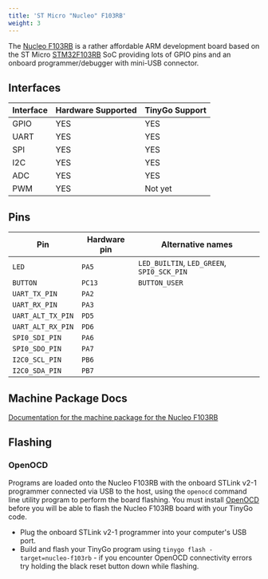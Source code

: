 ```yaml
---
title: 'ST Micro "Nucleo" F103RB'
weight: 3
---
```


The [Nucleo F103RB](https://www.st.com/en/evaluation-tools/nucleo-f103rb.html) is a rather affordable ARM development board based on the ST Micro [STM32F103RB](https://www.st.com/en/microcontrollers/stm32f103rb.html) SoC providing lots of GPIO pins and an onboard programmer/debugger with mini-USB connector.

## Interfaces

| Interface | Hardware Supported | TinyGo Support |
| --------- | ------------- | ----- |
| GPIO      | YES | YES |
| UART      | YES | YES |
| SPI      | YES | YES |
| I2C      | YES | YES |
| ADC      | YES | YES |
| PWM      | YES | Not yet |

## Pins

| Pin               | Hardware pin | Alternative names |
| ----------------- | ------------ | ----------------- |
| `LED`             | `PA5`        | `LED_BUILTIN`, `LED_GREEN`, `SPI0_SCK_PIN` |
| `BUTTON`          | `PC13`       | `BUTTON_USER`     |
| `UART_TX_PIN`     | `PA2`        |                   |
| `UART_RX_PIN`     | `PA3`        |                   |
| `UART_ALT_TX_PIN` | `PD5`        |                   |
| `UART_ALT_RX_PIN` | `PD6`        |                   |
| `SPI0_SDI_PIN`    | `PA6`        |                   |
| `SPI0_SDO_PIN`    | `PA7`        |                   |
| `I2C0_SCL_PIN`    | `PB6`        |                   |
| `I2C0_SDA_PIN`    | `PB7`        |                   |

## Machine Package Docs

[Documentation for the machine package for the Nucleo F103RB](../machine/nucleo-f103rb)

## Flashing

### OpenOCD

Programs are loaded onto the Nucleo F103RB with the onboard STLink v2-1 programmer connected via USB to the host, using the `openocd` command line utility program to perform the board flashing. You must install [OpenOCD](http://openocd.org/) before you will be able to flash the Nucleo F103RB board with your TinyGo code.

- Plug the onboard STLink v2-1 programmer into your computer's USB port.
- Build and flash your TinyGo program using `tinygo flash -target=nucleo-f103rb` - if you encounter OpenOCD connectivity errors try holding the black reset button down while flashing.
